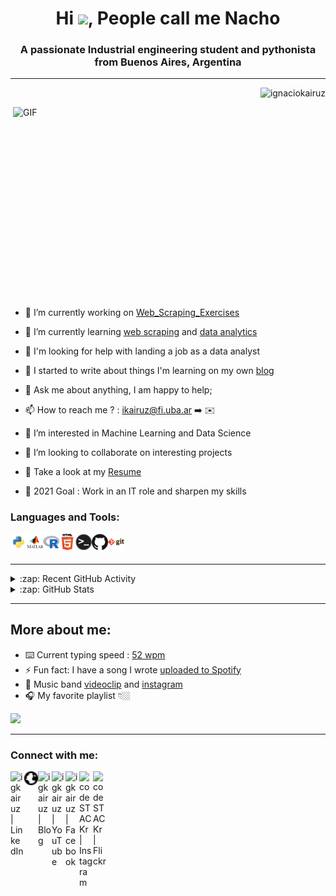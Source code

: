 <h1 align="center">Hi <img src="https://media.giphy.com/media/hvRJCLFzcasrR4ia7z/giphy.gif" width="25px">, People call me Nacho</h1> 
<h3 align="center">A passionate Industrial engineering student and pythonista from Buenos Aires, Argentina</h3>

---

<p align="right"> <img src="https://komarev.com/ghpvc/?username=ignaciokairuz&label=Profile%20views&color=0e75b6&style=flat" alt="ignaciokairuz" /> </p>


<img align="right" alt="GIF" src="https://github.com/abhisheknaiidu/abhisheknaiidu/blob/master/code.gif?raw=true" width="500" height="320" />

- 🔭 I’m currently working on [Web_Scraping_Exercises](https://github.com/ignaciokairuz/Web_Scraping_Exercises)

- 🌱 I’m currently learning [web scraping](https://www.coursera.org/learn/python-network-data) and [data analytics](https://www.coursera.org/professional-certificates/google-data-analytics)

- 🤝 I'm looking for help with landing a job as a data analyst

- 📝 I started to write about things I'm learning on my own [blog](https://ignaciokairuz.wordpress.com/blog/)
 
- 💬 Ask me about anything, I am happy to help;

- 📫 How to reach me ? : ikairuz@fi.uba.ar ➡️️ ✉️️

- 👀 I’m interested in Machine Learning and Data Science

- 👬 I’m looking to collaborate on interesting projects

- 📝 Take a look at my [Resume](https://raw.githubusercontent.com/ignaciokairuz/personal-website/main/assets/Blue%20Minimalist%20Modern%20Resume.pdf)

- 🥅 2021 Goal : Work in an IT role and sharpen my skills

### Languages and Tools:

[<img align="left" alt="Python" width="26px" src="https://raw.githubusercontent.com/github/explore/80688e429a7d4ef2fca1e82350fe8e3517d3494d/topics/python/python.png" />](https://github.com/ignaciokairuz/pygame-videogame/)
[<img align="left" alt="Matlab" width="26px" src="https://raw.githubusercontent.com/github/explore/80688e429a7d4ef2fca1e82350fe8e3517d3494d/topics/matlab/matlab.png" />](https://github.com/ignaciokairuz/Matlab_NumMethods)
[<img align="left" alt="R" width="26px" src="https://raw.githubusercontent.com/github/explore/80688e429a7d4ef2fca1e82350fe8e3517d3494d/topics/r/r.png" />](https://github.com/ignaciokairuz/Rstudio_Probability)
[<img align="left" alt="Html" width="26px" src="https://raw.githubusercontent.com/github/explore/80688e429a7d4ef2fca1e82350fe8e3517d3494d/topics/html/html.png" />](https://github.com/ignaciokairuz/personal-website)
<img align="left" alt="Terminal" width="26px" src="https://raw.githubusercontent.com/github/explore/80688e429a7d4ef2fca1e82350fe8e3517d3494d/topics/terminal/terminal.png" />
<img align="left" alt="GitHub" width="26px" src="https://raw.githubusercontent.com/github/explore/78df643247d429f6cc873026c0622819ad797942/topics/github/github.png" />
<img align="left" alt="Git" width="26px" src="https://raw.githubusercontent.com/github/explore/80688e429a7d4ef2fca1e82350fe8e3517d3494d/topics/git/git.png" />

<br/>
<br/>
 
---

<details>
  <summary>:zap: Recent GitHub Activity</summary>
<!--START_SECTION:activity-->
1. 🗣 Commented on [#1](https://github.com/jamesgeorge007/jamesgeorge007/issues/1) in [jamesgeorge007/jamesgeorge007](https://github.com/jamesgeorge007/jamesgeorge007)
<!--END_SECTION:activity-->

</details>

<details>
  <summary>:zap: GitHub Stats</summary>

  <img align="center" alt="codeSTACKr's GitHub Stats" src="https://github-readme-stats.vercel.app/api?username=ignaciokairuz&show_icons=true&hide_border=true" />

</details>


---

## More about me:

- ⌨️ Current typing speed : [52 wpm](https://www.typing.com/apiv1/student/tests/161394811/120890729/certificate)
- ⚡ Fun fact: I have a song I wrote [uploaded to Spotify](https://open.spotify.com/track/6ejVXUctLRU9DMnGhlXbcQ?si=9a1a54e915474607)
- 🎸 Music band [videoclip](https://youtu.be/Z9JTWkw_qZg) and [instagram](https://www.instagram.com/amalayalibertad/)
- 🎧 My favorite playlist 
👇🏼

[<img src="https://now-playing-ignaciokairuz.vercel.app/api/spotify-playing"  width="350" />](https://open.spotify.com/playlist/3xpGIHMigJlI3OCZTtxD9c)



<!-- YOUTUBE:START -->

<!-- YOUTUBE:END -->



<!-- BLOG-POST-LIST:START -->

<!-- BLOG-POST-LIST:END -->

---

### Connect with me:


[<img align="left" alt="igkairuz | LinkedIn" width="22px" src="https://cdn.jsdelivr.net/npm/simple-icons@v3/icons/linkedin.svg" />](https://www.linkedin.com/in/ignaciokairuzeguia/)
[<img align="left" alt="igkairuz | Website" width="22px" src="https://raw.githubusercontent.com/iconic/open-iconic/master/svg/globe.svg" />](https://ignaciokairuz.com.ar/)
[<img align="left" alt="igkairuz | Blog" width="22px" src="https://cdn.jsdelivr.net/npm/simple-icons@3.13.0/icons/wordpress.svg" />](https://ignaciokairuz.wordpress.com/blog)
[<img align="left" alt="igkairuz | YouTube" width="22px" src="https://cdn.jsdelivr.net/npm/simple-icons@3.13.0/icons/youtube.svg" />](https://www.youtube.com/channel/UCixfCbebKWDQQIXHBP11I7w)
[<img align="left" alt="igkairuz | Facebook" width="22px" src="https://cdn.jsdelivr.net/npm/simple-icons@v3/icons/facebook.svg" />](https://www.facebook.com/nacho.kairuz)
[<img align="left" alt="codeSTACKr | Instagram" width="22px" src="https://cdn.jsdelivr.net/npm/simple-icons@v3/icons/instagram.svg" />](https://www.instagram.com/nachokairuz/)
[<img align="left" alt="codeSTACKr | Flickr" width="22px" src="https://cdn.jsdelivr.net/npm/simple-icons@v3/icons/flickr.svg" />](https://www.flickr.com/photos/193154299@N03/albums)










